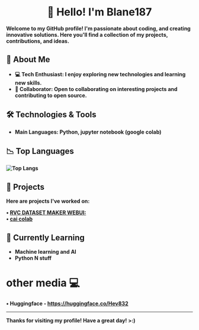 <h1 align="center"><b> 👋 Hello! I'm Blane187 <b></h1>

Welcome to my GitHub profile! I'm passionate about coding, and creating innovative solutions. Here you'll find a collection of my projects, contributions, and ideas.

## 🚀 About Me

- 💻 **Tech Enthusiast:** I enjoy exploring new technologies and learning new skills.
- 🤝 **Collaborator:** Open to collaborating on interesting projects and contributing to open source.

## 🛠️ Technologies & Tools

- **Main Languages:** Python, jupyter notebook (google colab)


## 📉 Top Languages
![Top Langs](https://github-readme-stats.vercel.app/api/top-langs/?username=Blane187&layout=compact&theme=dark)

## 📂 Projects

Here are projects I've worked on:

• **[RVC DATASET MAKER WEBUI:](https://github.com/Blane187/rvc-dataset-maker-webui.git)** <br> • **[cai colab](https://github.com/Blane187/character.ai-colab)**

## 🌱 Currently Learning

- Machine learning and AI
- Python N stuff

# other media 💻

• Huggingface - https://huggingface.co/Hev832

---

Thanks for visiting my profile! Have a great day! >:)
